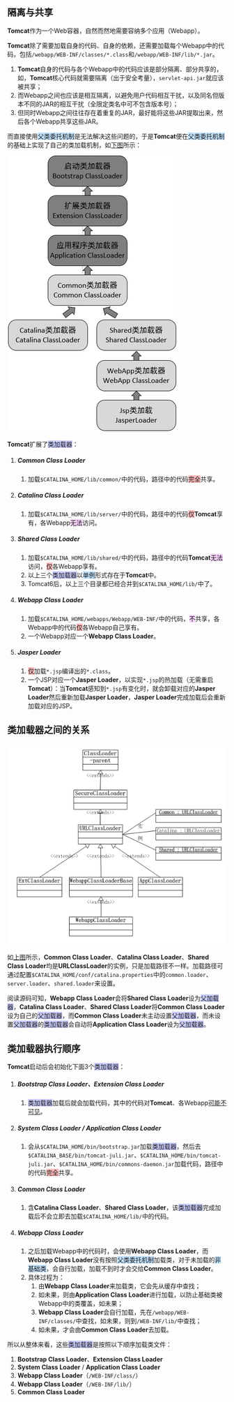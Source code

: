 ## 隔离与共享

**Tomcat**作为一个Web容器，自然而然地需要容纳多个应用（Webapp）。

**Tomcat**除了需要加载自身的代码、自身的依赖，还需要加载每个Webapp中的代码，包括`/webapp/WEB-INF/classes/*.class`和`/webapp/WEB-INF/lib/*.jar`。

1. **Tomcat**自身的代码与各个Webapp中的代码应该是部分隔离、部分共享的，如，**Tomcat**核心代码就需要隔离（出于安全考量），`servlet-api.jar`就应该被共享；
2. 而Webapp之间也应该是相互隔离，以避免用户代码相互干扰，以及同名但版本不同的JAR的相互干扰（全限定类名中可不包含版本号）；
3. 但同时Webapp之间往往存在着重复的JAR，最好能将这些JAR提取出来，然后各个Webapp共享这些JAR。

而直接使用<span style=background:#c2e2ff>父类委托机制</span>是无法解决这些问题的，于是**Tomcat**便在<span style=background:#c2e2ff>父类委托机制</span>的基础上实现了自己的类加载机制，如[下图](https://www.jianshu.com/p/abf6fd4531e7)所示：

![](../images/4/tomcat-class-loader.png)

**Tomcat**扩展了<span style=background:#c9ccff>类加载器</span>：

1. ##### Common Class Loader

   1. 加载`$CATALINA_HOME/lib/common/`中的代码，路径中的代码<span style=background:#ffb8b8>完全</span>共享。

2. ##### Catalina Class Loader

   1. 加载`$CATALINA_HOME/lib/server/`中的代码，路径中的代码<span style=background:#ffb8b8>仅</span>**Tomcat**享有，各Webapp<span style=background:#f8d2ff>无法</span>访问。

3. ##### Shared Class Loader

   1. 加载`$CATALINA_HOME/lib/shared/`中的代码，路径中的代码**Tomcat**<span style=background:#f8d2ff>无法</span>访问，<span style=background:#ffb8b8>仅</span>各Webapp享有。
   2. 以上三个<span style=background:#c9ccff>类加载器</span>以<span style=background:#c2e2ff>单例</span>形式存在于**Tomcat**中。
   3. Tomcat6后，以上三个目录都已经合并到`$CATALINA_HOME/lib/`中了。

4. ##### Webapp Class Loader

   1. 加载`$CATALINA_HOME/webapps/Webapp/WEB-INF/`中的代码，<span style=background:#f8d2ff>不</span>共享，各Webapp中的代码<span style=background:#ffb8b8>仅</span>各Webapp自己享有。
   2. 一个Webapp对应一个**Webapp Class Loader**。

5. ##### Jasper Loader

   1. <span style=background:#ffb8b8>仅</span>加载`*.jsp`编译出的`*.class`。
   2. 一个JSP对应一个**Jasper Loader**，以实现`*.jsp`的热加载（无需重启**Tomcat**）：当**Tomcat**感知到`*.jsp`有变化时，就会卸载对应的**Jasper Loader**然后重新加载**Jasper Loader**，**Jasper Loader**完成加载后会重新加载对应的JSP。



## 类加载器之间的关系

![](../images/4/tomcat-class-loader-uml.png)

如[上图](https://blog.csdn.net/czmacd/article/details/54017027)所示，**Common Class Loader**、**Catalina Class Loader**、**Shared Class Loader**均是**URLClassLoader**的实例，只是加载路径不一样。加载路径可通过配置`$CATALINA_HOME/conf/catalina.properties`中的`common.loader`、`server.loader`、`shared.loader`来设置。

阅读源码可知，**Webapp Class Loader**会将**Shared Class Loader**设为<span style=background:#c9ccff>父加载器</span>，**Catalina Class Loader**、**Shared Class Loader**将**Common Class Loader**设为自己的<span style=background:#c9ccff>父加载器</span>，而**Common Class Loader**未主动设置<span style=background:#c9ccff>父加载器</span>，而未设置<span style=background:#c9ccff>父加载器</span>的<span style=background:#c9ccff>类加载器</span>会自动将**Application Class Loader**设为<span style=background:#c9ccff>父加载器</span>。



## 类加载器执行顺序

**Tomcat**启动后会初始化下面3个<span style=background:#c9ccff>类加载器</span>：

1. ##### Bootstrap Class Loader、Extension Class Loader

   1. <span style=background:#c9ccff>类加载器</span>加载后就会加载代码，其中的代码对**Tomcat**、各Webapp[可能不可见](http://tomcat.apache.org/tomcat-6.0-doc/class-loader-howto.html)。

2. ##### System Class Loader / Application Class Loader

   1. 会从`$CATALINA_HOME/bin/bootstrap.jar`加载<span style=background:#c9ccff>类加载器</span>，然后去`$CATALINA_BASE/bin/tomcat-juli.jar`、`$CATALINA_HOME/bin/tomcat-juli.jar`、`$CATALINA_HOME/bin/commons-daemon.jar`加载代码，路径中的代码<span style=background:#ffb8b8>完全</span>共享。

3. ##### Common Class Loader

   1. 含**Catalina Class Loader**、**Shared Class Loader**，该<span style=background:#c9ccff>类加载器</span>完成加载后不会立即去加载`$CATALINA_HOME/lib/`中的代码。

4. ##### Webapp Class Loader

   1. 之后加载Webapp中的代码时，会使用**Webapp Class Loader**，而**Webapp Class Loader**没有按照<span style=background:#c2e2ff>父类委托机制</span>加载类，对于未加载的<span style=background:#c2e2ff>非基础类</span>，会自行加载，加载不到时才会交给**Common Class Loader**。
   2. 具体过程为：
      1. 由**Webapp Class Loader**来加载类，它会先从缓存中查找；
      2. 如未果，则由**Application Class Loader**进行加载，以防止基础类被Webapp中的类覆盖，如未果；
      3. **Webapp Class Loader**会自行加载，先在`/webapp/WEB-INF/classes/`中查找，如未果，则到`/WEB-INF/lib/`中查找；
      4. 如未果，才会由**Common Class Loader**去加载。

所以从整体来看，这些<span style=background:#c9ccff>类加载器</span>是按照以下顺序加载类文件：

1. **Bootstrap Class Loader**、**Extension Class Loader**
2. **System Class Loader** / **Application Class Loader**
3. **Webapp Class Loader**（`/WEB-INF/class/`）
4. **Webapp Class Loader**（`/WEB-INF/lib/`）
5. **Common Class Loader**






